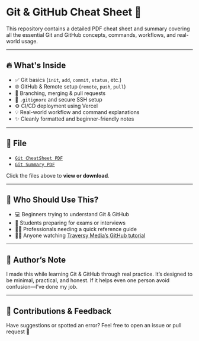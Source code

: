 # Git & GitHub Cheat Sheet 📘

This repository contains a detailed PDF cheat sheet and summary covering all the essential Git and GitHub concepts, commands, workflows, and real-world usage.

---

## 🔥 What's Inside

- ✅ Git basics (`init`, `add`, `commit`, `status`, etc.)
- 🌐 GitHub & Remote setup (`remote`, `push`, `pull`)
- 🌱 Branching, merging & pull requests
- 🚫 `.gitignore` and secure SSH setup
- ⚙️ CI/CD deployment using Vercel
- 💡 Real-world workflow and command explanations
- ✨ Cleanly formatted and beginner-friendly notes

---

## 📂 File

- [`Git CheatSheet PDF`](Git_CheatSheet_2025.pdf)
- [`Git Summary PDF`](Git_Summary_2025.pdf)

Click the files above to **view or download**.

---

## 🤝 Who Should Use This?

- 💻 Beginners trying to understand Git & GitHub
- 🧠 Students preparing for exams or interviews
- 🧑‍💼 Professionals needing a quick reference guide
- 🧑‍🎓 Anyone watching [Traversy Media’s GitHub tutorial](https://youtu.be/vA5TTz6BXhY?si=B3d-HLXois3UatbQ)

---

## 💬 Author’s Note

I made this while learning Git & GitHub through real practice. It’s designed to be minimal, practical, and honest. If it helps even one person avoid confusion—I’ve done my job.

---

## 📢 Contributions & Feedback

Have suggestions or spotted an error? Feel free to open an issue or pull request 🙌
